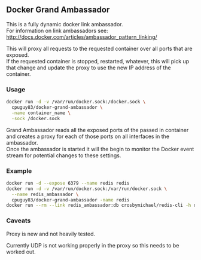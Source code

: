## Docker Grand Ambassador


This is a fully dynamic docker link ambassador.<br />
For information on link ambassadors see: http://docs.docker.com/articles/ambassador_pattern_linking/

This will proxy all requests to the requested container over all ports that are exposed.<br />
If the requested container is stopped, restarted, whatever, this will pick up that change and update the proxy to use the new IP address of the container.

### Usage
```bash
docker run -d -v /var/run/docker.sock:/docker.sock \
  cpuguy83/docker-grand-ambassador \
  -name container_name \
  -sock /docker.sock
```


Grand Ambassador reads all the exposed ports of the passed in container and
creates a proxy for each of those ports on all interfaces in the ambassador.<br />
Once the ambassador is started it will the begin to monitor the Docker event
stream for potential changes to these settings.

### Example
```bash
docker run -d --expose 6379 --name redis redis
docker run -d -v /var/run/docker.sock:/var/run/docker.sock \
  --name redis_ambassador \
  cpuguy83/docker-grand-ambassador -name redis
docker run --rm --link redis_ambassador:db crosbymichael/redis-cli -h db ping
```

### Caveats

Proxy is new and not heavily tested.

Currently UDP is not working properly in the proxy so this needs to be worked out.

